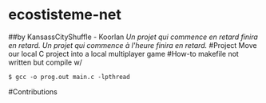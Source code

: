 # ecostisteme-net
##by KansassCityShuffle - Koorlan
*Un projet qui commence en retard finira en retard.*
*Un projet qui commence à l'heure finira en retard.*
#Project
Move our local C project into a local multiplayer game
#How-to
makefile not written but compile w/
```
$ gcc -o prog.out main.c -lpthread 
```

#Contributions
